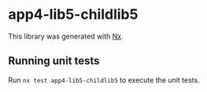 # app4-lib5-childlib5

This library was generated with [Nx](https://nx.dev).

## Running unit tests

Run `nx test app4-lib5-childlib5` to execute the unit tests.
